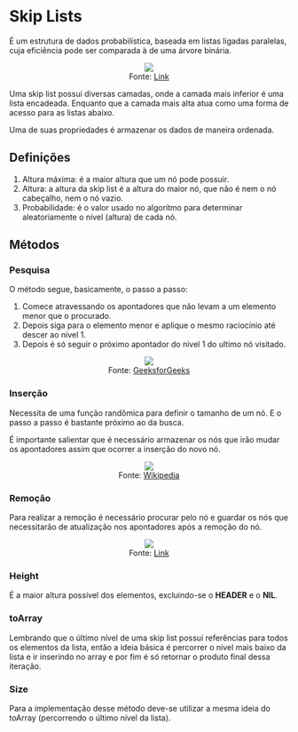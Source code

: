 # Skip Lists

É um estrutura de dados probabilística, baseada em listas ligadas paralelas, cuja eficiência pode ser comparada à de uma árvore binária.

<p align="center">
    <img src="https://i.stack.imgur.com/cz9pS.png"/></br>
    Fonte: <a href="https://www.epaperpress.com/sortsearch/download/skiplist.pdf">Link</a>
</p>

Uma skip list possui diversas camadas, onde a camada mais inferior é uma lista encadeada. Enquanto que a camada mais alta atua como uma forma de acesso para as listas abaixo.

Uma de suas propriedades é armazenar os dados de maneira ordenada.

## Definições

1. Altura máxima: é a maior altura que um nó pode possuir.
2. Altura: a altura da skip list é a altura do maior nó, que não é nem o nó cabeçalho, nem o nó vazio.
3. Probabilidade: é o valor usado no algoritmo para determinar aleatoriamente o nível (altura) de cada nó.

## Métodos

### Pesquisa

O método segue, basicamente, o passo a passo:
1. Comece atravessando os apontadores que não levam a um elemento menor que o procurado.
2. Depois siga para o elemento menor e aplique o mesmo raciocínio até descer ao nível 1.
3. Depois é só seguir o próximo apontador do nivel 1 do ultimo nó visitado.

<p align="center">
    <img src="https://cdncontribute.geeksforgeeks.org/wp-content/uploads/Skip-List-1.jpg"/></br>
    Fonte: <a href="https://www.geeksforgeeks.org/skip-list-set-3-searching-deletion/">GeeksforGeeks</a>
</p>

### Inserção

Necessita de uma função randômica para definir o tamanho de um nó. E o passo a passo é bastante próximo ao da busca.

É importante salientar que é necessário armazenar os nós que irão mudar os apontadores assim que ocorrer a inserção do novo nó.

<p align="center">
    <img src="https://upload.wikimedia.org/wikipedia/commons/2/2c/Skip_list_add_element-en.gif"/></br>
    Fonte: <a href="https://en.wikipedia.org/wiki/Skip_list">Wikipedia</a>
</p>

### Remoção

Para realizar a remoção é necessário procurar pelo nó e guardar os nós que necessitarão de atualização nos apontadores após a remoção do nó.

<p align="center">
    <img src="https://d2vlcm61l7u1fs.cloudfront.net/media%2F19a%2F19a9ff4e-3988-4935-8ea1-655cb5d165b3%2FphpHmPfvA.png"/></br>
    Fonte: <a href="https://www.chegg.com/homework-help/questions-and-answers/draw-example-skip-list-results-performing-following-series-operations-skip-list-shown-figu-q19861350">Link</a>
</p>

### Height

É a maior altura possível dos elementos, excluindo-se o **HEADER** e o **NIL**.

### toArray

Lembrando que o último nível de uma skip list possui referências para todos os elementos da lista, então a ideia básica é percorrer o nível mais baixo da lista e ir inserindo no array e por fim é só retornar o produto final dessa iteração.

### Size

Para a implementação desse método deve-se utilizar a mesma ideia do toArray (percorrendo o último nível da lista).
